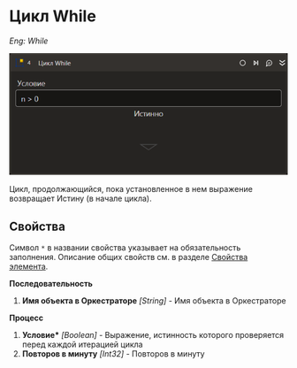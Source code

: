 # Цикл While

*Eng: While*

![](../../../resources/activities/basic/logic/while.png)

Цикл, продолжающийся, пока установленное в нем выражение возвращает Истину (в начале цикла).

## Свойства

Символ `*` в названии свойства указывает на обязательность заполнения. 
Описание общих свойств см. в разделе [Свойства элемента](https://docs.primo-rpa.ru/primo-rpa/primo-studio/process/elements#svoistva-elementa).

**Последовательность**

1. **Имя объекта в Оркестраторе** *[String]* - Имя объекта в Оркестраторе

**Процесс**

1. **Условие\*** *[Boolean]* - Выражение, истинность которого проверяется перед каждой итерацией цикла
1. **Повторов в минуту** *[Int32]* - Повторов в минуту
